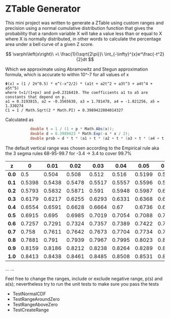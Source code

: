 # ZTable Generator 

This mini project was written to generate a ZTable using custom ranges and precision using a normal cumulative distribution function that gives the probability that a random variable X will take a value less than or equal to X where X is normally distributed, in other words to calculate the percentage area under a bell curve of a given Z score.

$$
\varphi\left(x\right)\ =\ \frac{1}{\sqrt{2\pi}}\ \int_{-\infty}^{x}e^\frac{-t^2}{2}dt
$$

Which we approximate using Abramowitz and Stegun approximation formula, which is accurate to within 10^-7 for all values of x

    Φ(x) = (1 / 2π^0.5) * e^(-x^2/2) * (a1t + a2t^2 + a3t^3 + a4t^4 + a5t^5)
    where t=1/(1+px) and p=0.2316419. The coefficients a1 to a5 are constants that depend on p.
    a1 = 0.3193815, a2 = -0.3565638, a3 = 1.781478, a4 = -1.821256, a5 = 1.330274
    C1 = 1 / Math.Sqrt(2 * Math.PI) = 0.3989422804014327

Calculated as 

 ```csharp
            double t = 1 / (1 + p * Math.Abs(x));
            double d = 0.3989423 * Math.Exp(-x * x / 2);
            double prob = d * t * (a1 + t * (a2 + t * (a3 + t * (a4 + t * a5))));
```

The default vertical range was chosen according to the Empirical rule aka the 3 segma rules 68-95-99.7 for -3.4 -> 3.4 to cover 99.7%

|z| 0|0.01 |0.02 |0.03 |0.04 |0.05 |0.06 |0.07 |0.08 |0.09 |
| ------- | ------- | ------- | ------- | ------- | ------- | ------- | ------- | ------- | ------- | ------- |
|**0.0**| 0.5     | 0.504   | 0.508   | 0.512   | 0.516   | 0.5199  | 0.5239  | 0.5279  | 0.5319  | 0.5359  |
|**0.1**| 0.5398  | 0.5438  | 0.5478  | 0.5517  | 0.5557  | 0.5596  | 0.5636  | 0.5675  | 0.5714  | 0.5753  |
|**0.2**| 0.5793  | 0.5832  | 0.5871  | 0.591   | 0.5948  | 0.5987  | 0.6026  | 0.6064  | 0.6103  | 0.6141  |
|**0.3**| 0.6179  | 0.6217  | 0.6255  | 0.6293  | 0.6331  | 0.6368  | 0.6406  | 0.6443  | 0.648   | 0.6517  |
|**0.4**| 0.6554  | 0.6591  | 0.6628  | 0.6664  | 0.67    | 0.6736  | 0.6772  | 0.6808  | 0.6844  | 0.6879  |
|**0.5**| 0.6915  | 0.695   | 0.6985  | 0.7019  | 0.7054  | 0.7088  | 0.7123  | 0.7157  | 0.719   | 0.7224  |
|**0.6**| 0.7257  | 0.7291  | 0.7324  | 0.7357  | 0.7389  | 0.7422  | 0.7454  | 0.7486  | 0.7517  | 0.7549  |
|**0.7**| 0.758   | 0.7611  | 0.7642  | 0.7673  | 0.7704  | 0.7734  | 0.7764  | 0.7794  | 0.7823  | 0.7852  |
|**0.8**| 0.7881  | 0.791   | 0.7939  | 0.7967  | 0.7995  | 0.8023  | 0.8051  | 0.8078  | 0.8106  | 0.8133  |
|**0.9**| 0.8159  | 0.8186  | 0.8212  | 0.8238  | 0.8264  | 0.8289  | 0.8315  | 0.834   | 0.8365  | 0.8389  |
|**1.0**| 0.8413  | 0.8438  | 0.8461  | 0.8485  | 0.8508  | 0.8531  | 0.8554  | 0.8577  | 0.8599  | 0.8621  |
...
...




Feel free to change the ranges, include or exclude negative range, p(s) and a(s); nevertheless try to run the unit tests to make sure you pass the tests
- TestNormalCDF
- TestRangeAroundZero
- TestRangeAboveZero
- TestCreateRange
